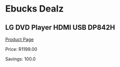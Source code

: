 
# Ebucks Dealz
## LG DVD Player HDMI USB DP842H
[Product Page](https://www.ebucks.com/web/shop/productSelected.do?prodId=1193374903&catId=365589006)

Price: R1199.00

Savings: 100.0


	
